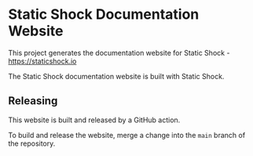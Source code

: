 # Static Shock Documentation Website
This project generates the documentation website for Static Shock - https://staticshock.io

The Static Shock documentation website is built with Static Shock.

## Releasing
This website is built and released by a GitHub action.

To build and release the website, merge a change into the `main` branch of the repository.
